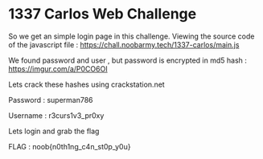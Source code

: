 # 1337 Carlos Web Challenge

So we get an simple login page in this challenge. Viewing the source code of the javascript file : https://chall.noobarmy.tech/1337-carlos/main.js

We found password and user , but password is encrypted in md5 hash :
https://imgur.com/a/P0CO6OI

Lets crack these hashes using crackstation.net

Password :  superman786

Username : r3curs1v3_pr0xy

Lets login and grab the flag

FLAG : noob{n0th1ng_c4n_st0p_y0u}
